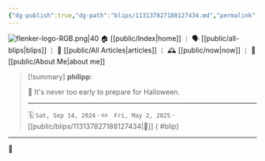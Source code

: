 ```yaml
---
{"dg-publish":true,"dg-path":"blips/113137827188127434.md","permalink":"/blips/113137827188127434/","title":"philipp on mastodon @ 2024-09-14"}
---
```



<div class="transclusion internal-embed is-loaded"><div class="markdown-embed">




![flenker-logo-RGB.png|40](/img/user/attachments/flenker-logo-RGB.png)
🏠 [[public/Index\|home]]  ⋮ 🗣️ [[public/all-blips\|blips]] ⋮  📝 [[public/All Articles\|articles]]  ⋮ 🕰️ [[public/now\|now]] ⋮ 🪪 [[public/About Me\|about me]]


</div></div>


> [!summary] **philipp**:
>
> 👻 It's never too early to prepare for Halloween.
> - - -
>
> 🗓️ <code>Sat, Sep 14, 2024</code>  · ✏️ <code> Fri, May 2, 2025</code>  · [[public/blips/113137827188127434\|🔗]]
{ #blip}


- - -

 👾
